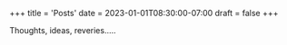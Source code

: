 +++
title = 'Posts'
date = 2023-01-01T08:30:00-07:00
draft = false
+++

Thoughts, ideas, reveries.....
